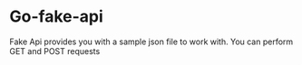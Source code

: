 # Go-fake-api
Fake Api provides you with a sample json file to work with. You can perform GET and POST requests

